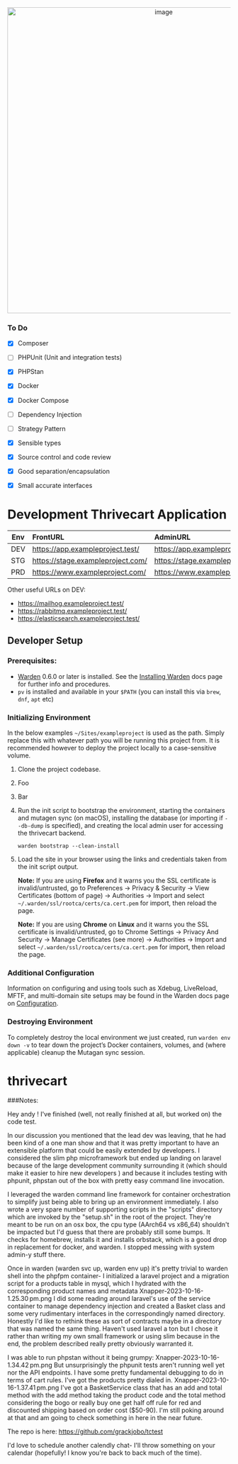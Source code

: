<center><img width="690" alt="image" src="https://github.com/grackjobo/tctest/assets/79042620/5829d296-b176-40a6-abed-40b589832543"></center>

### To Do 

- [x] Composer
- [ ] PHPUnit (Unit and integration tests)
- [x] PHPStan
- [x] Docker
- [x] Docker Compose
- [ ] Dependency Injection
- [ ] Strategy Pattern
- [x] Sensible types 
- [x] Source control and code review
- [x] Good separation/encapsulation
- [x] Small accurate interfaces


Development Thrivecart Application
========================================================

| Env | FrontURL | AdminURL |
| --- | :------- | :------- |
| DEV | https://app.exampleproject.test/  | https://app.exampleproject.test/backend/  |
| STG | https://stage.exampleproject.com/ | https://stage.exampleproject.com/backend/ |
| PRD | https://www.exampleproject.com/   | https://www.exampleproject.com/backend/   |

Other useful URLs on DEV:

* https://mailhog.exampleproject.test/
* https://rabbitmq.exampleproject.test/
* https://elasticsearch.exampleproject.test/

## Developer Setup

### Prerequisites:

* [Warden](https://warden.dev/) 0.6.0 or later is installed. See the [Installing Warden](https://docs.warden.dev/installing.html) docs page for further info and procedures.
* `pv` is installed and available in your `$PATH` (you can install this via `brew`, `dnf`, `apt` etc)

### Initializing Environment

In the below examples `~/Sites/exampleproject` is used as the path. Simply replace this with whatever path you will be running this project from. It is recommended however to deploy the project locally to a case-sensitive volume.

 1. Clone the project codebase.
 2. Foo
 3. Bar

 4. Run the init script to bootstrap the environment, starting the containers and mutagen sync (on macOS), installing the database (or importing if `--db-dump` is specified), and creating the local admin user for accessing the thrivecart backend.

        warden bootstrap --clean-install

 5. Load the site in your browser using the links and credentials taken from the init script output. 

    **Note:** If you are using **Firefox** and it warns you the SSL certificate is invalid/untrusted, go to Preferences -> Privacy & Security -> View Certificates (bottom of page) -> Authorities -> Import and select `~/.warden/ssl/rootca/certs/ca.cert.pem` for import, then reload the page.
    
    **Note:** If you are using **Chrome** on **Linux** and it warns you the SSL certificate is invalid/untrusted, go to Chrome Settings -> Privacy And Security -> Manage Certificates (see more) -> Authorities -> Import and select `~/.warden/ssl/rootca/certs/ca.cert.pem` for import, then reload the page.

### Additional Configuration

Information on configuring and using tools such as Xdebug, LiveReload, MFTF, and multi-domain site setups may be found in the Warden docs page on [Configuration](https://docs.warden.dev/configuration.html).

### Destroying Environment

To completely destroy the local environment we just created, run `warden env down -v` to tear down the project’s Docker containers, volumes, and (where applicable) cleanup the Mutagan sync session.
# thrivecart


###Notes:

Hey andy ! I've finished (well, not really finished at all, but worked on) the code test.

In our discussion you mentioned that the lead dev was leaving, that he had been kind of a one man show and that it was pretty important to have an extensible platform that could be easily extended by developers. I considered the slim php microframework but ended up landing on laravel because of the large development community surrounding it (which should make it easier to hire new developers ) and because it includes testing with phpunit, phpstan out of the box with pretty easy command line invocation.

I leveraged the warden command line framework for container orchestration to simplify just being able to bring up an environment immediately. I also wrote a very spare number of supporting scripts in the "scripts" directory which are invoked by the "setup.sh" in the root of the project. They're meant to be run on an osx box, the cpu type (AArch64 vs x86_64) shouldn't be impacted but I'd guess that there are probably still some bumps. It checks for homebrew, installs it and installs orbstack, which is a good drop in replacement for docker, and warden. I stopped messing with system admin-y stuff there.

Once in warden (warden svc up, warden env up) it's pretty trivial to warden shell into the phpfpm container- I initialized a laravel project and a migration script for a products table in mysql, which I hydrated with the corresponding product names and metadata
Xnapper-2023-10-16-1.25.30 pm.png
I did some reading around laravel's use of the service container to manage dependency injection and created a Basket class and some very rudimentary interfaces in the correspondingly named directory. Honestly I'd like to rethink these as sort of contracts maybe in a directory that was named the same thing. Haven't used laravel a ton but I chose it rather than writing my own small framework or using slim because in the end, the problem described really pretty obviously warranted it. 

I was able to run phpstan without it being grumpy:
Xnapper-2023-10-16-1.34.42 pm.png
But unsurprisingly the phpunit tests aren't running well yet nor the API endpoints. I have some pretty fundamental debugging to do in terms of cart rules. I've got the products pretty dialed in.
Xnapper-2023-10-16-1.37.41 pm.png
I've got a  BasketService class that has an add and total method with the add method taking the product code and the total method considering the bogo or really buy one get half off rule for red and discounted shipping based on order cost ($50-90).  I'm still poking around at that and am going to check something in here in the near future. 

The repo is here: https://github.com/grackjobo/tctest

I'd love to schedule another calendly chat- I'll throw something on your calendar (hopefully! I know you're back to back much of the time). 
